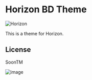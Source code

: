 # Horizon BD Theme

![Horizon](https://i.imgur.com/8zSG43r.png)

This is a theme for Horizon.

## License

SoonTM

![image](https://user-images.githubusercontent.com/79418311/149333012-0404aa6c-4073-444b-996c-9fa2924565ac.png)

